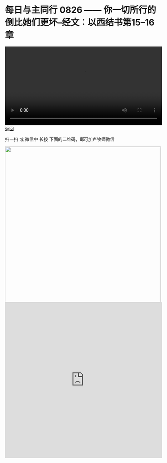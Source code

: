 # 每日与主同行 0826 —— 你一切所行的倒比她们更坏–经文：以西结书第15–16章

<video width='100%' controls src='https://go2024.simai.life/api?redirect=https://r2.savefamily.net/@pastorpaulqiankunlu618/HD5xWnfN6XU.mp4?metric=PastorLu%26keyword=webpage%26type=video%26bot=26%26to=webpage'></video>
<a href='../daily.html'> 返回 </a>
<p>扫一扫 或 微信中 长按 下面的二维码，即可加卢牧师微信</p>
<img src='https://r2.savefamily.net/OVagt1.JPG' width='500px' />



<iframe width="100%" height="500" src="https://www.youtube.com/embed/HD5xWnfN6XU?si=zz5OCgHQvyW71w8c&amp;controls=0" title="YouTube video player" frameborder="0" allow="accelerometer; autoplay; clipboard-write; encrypted-media; gyroscope; picture-in-picture; web-share" referrerpolicy="strict-origin-when-cross-origin" allowfullscreen></iframe>